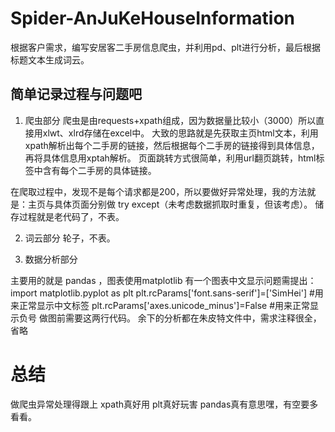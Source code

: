 # Spider-AnJuKeHouseInformation
根据客户需求，编写安居客二手房信息爬虫，并利用pd、plt进行分析，最后根据标题文本生成词云。

## 简单记录过程与问题吧

1. 爬虫部分
  爬虫是由requests+xpath组成，因为数据量比较小（3000）所以直接用xlwt、xlrd存储在excel中。
  大致的思路就是先获取主页html文本，利用xpath解析出每个二手房的链接，然后根据每个二手房的链接得到具体信息，再将具体信息用xptah解析。
  页面跳转方式很简单，利用url翻页跳转，html标签中含有每个二手房的具体链接。
  
  在爬取过程中，发现不是每个请求都是200，所以要做好异常处理，我的方法就是：主页与具体页面分别做 try except（未考虑数据抓取时重复，但该考虑）。
  储存过程就是老代码了，不表。
  
 2. 词云部分
  轮子，不表。
  
 3. 数据分析部分
  
  主要用的就是 pandas ，图表使用matplotlib
  有一个图表中文显示问题需提出：
      import matplotlib.pyplot as plt
      plt.rcParams['font.sans-serif']=['SimHei'] #用来正常显示中文标签
      plt.rcParams['axes.unicode_minus']=False #用来正常显示负号
  做图前需要这两行代码。
  余下的分析都在朱皮特文件中，需求注释很全，省略
  
  
  # 总结
  
  做爬虫异常处理得跟上
  xpath真好用
  plt真好玩害
  pandas真有意思嘿，有空要多看看。
